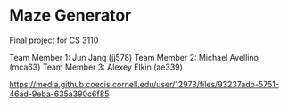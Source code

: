 # Maze Generator
Final project for CS 3110

Team Member 1: Jun Jang (jj578)
Team Member 2: Michael Avellino (mca63)
Team Member 3: Alexey Elkin (ae339)


https://media.github.coecis.cornell.edu/user/12973/files/93237adb-5751-46ad-9eba-635a390c6f85

